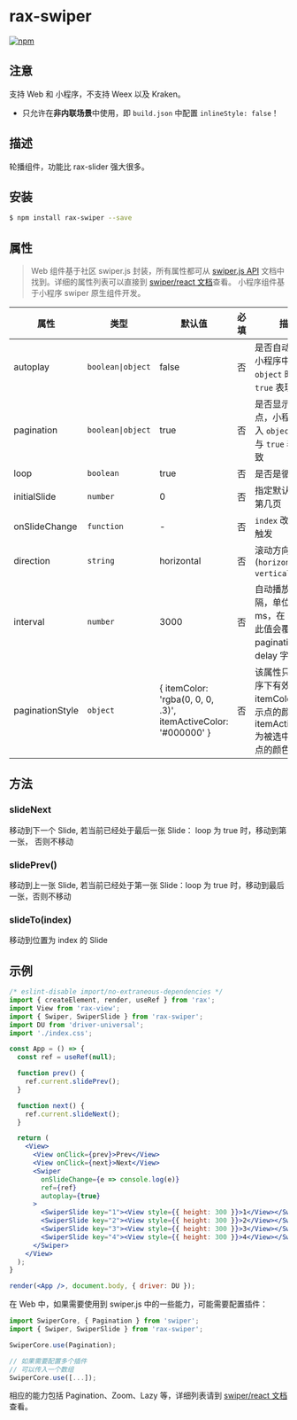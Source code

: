 # rax-swiper

[![npm](https://img.shields.io/npm/v/rax-swiper.svg)](https://www.npmjs.com/package/rax-swiper)

## 注意

支持 Web 和 小程序，不支持 Weex 以及 Kraken。

- 只允许在**非内联场景**中使用，即 `build.json` 中配置 `inlineStyle: false`！

## 描述

轮播组件，功能比 rax-slider 强大很多。

## 安装

```bash
$ npm install rax-swiper --save
```

## 属性

> Web 组件基于社区 swiper.js 封装，所有属性都可从 [swiper.js API](https://swiperjs.com/api/) 文档中找到。详细的属性列表可以直接到 [swiper/react 文档](https://swiperjs.com/react)查看。
> 小程序组件基于小程序 swiper 原生组件开发。

| **属性**      | **类型**          | **默认值** | **必填** | **描述**                             |
| ------------- | ----------------- | ---------- | -------- | ------------------------------------ |
| autoplay      | `boolean\|object` | false      | 否       | 是否自动播放，小程序中传入 `object` 时，与 `true` 表现一致                         |
| pagination    | `boolean\|object` | true       | 否       | 是否显示指示点，小程序中传入 `object` 时，与 `true` 表现一致                     |
| loop          | `boolean`         | true       | 否       | 是否是循环播放                       |
| initialSlide  | `number`          | 0          | 否       | 指定默认初始化第几页                 |
| onSlideChange | `function`        | -          | 否       | `index` 改变时会触发                 |
| direction     | `string`          | horizontal | 否       | 滚动方向 (`horizontal` / `vertical`) |
| interval     | `number`          | 3000 | 否       | 自动播放的间隔，单位为 ms，在 web 中此值会覆盖 pagination 中 delay 字段 |
| paginationStyle | `object`       | { itemColor: 'rgba(0, 0, 0, .3)', itemActiveColor: '#000000' } | 否 | 该属性只在小程序下有效，itemColor 为指示点的颜色， itemActiveColor 为被选中的指示点的颜色 |

## 方法

### slideNext

移动到下一个 Slide, 若当前已经处于最后一张 Slide： loop 为 true 时，移动到第一张， 否则不移动

### slidePrev()

移动到上一张 Slide, 若当前已经处于第一张 Slide：loop 为 true 时，移动到最后一张，否则不移动

### slideTo(index)

移动到位置为 index 的 Slide
## 示例

```jsx
/* eslint-disable import/no-extraneous-dependencies */
import { createElement, render, useRef } from 'rax';
import View from 'rax-view';
import { Swiper, SwiperSlide } from 'rax-swiper';
import DU from 'driver-universal';
import './index.css';

const App = () => {
  const ref = useRef(null);

  function prev() {
    ref.current.slidePrev();
  }

  function next() {
    ref.current.slideNext();
  }

  return (
    <View>
      <View onClick={prev}>Prev</View>
      <View onClick={next}>Next</View>
      <Swiper
        onSlideChange={e => console.log(e)}
        ref={ref}
        autoplay={true}
      >
        <SwiperSlide key="1"><View style={{ height: 300 }}>1</View></SwiperSlide>
        <SwiperSlide key="2"><View style={{ height: 300 }}>2</View></SwiperSlide>
        <SwiperSlide key="3"><View style={{ height: 300 }}>3</View></SwiperSlide>
        <SwiperSlide key="4"><View style={{ height: 300 }}>4</View></SwiperSlide>
      </Swiper>
    </View>
  );
}

render(<App />, document.body, { driver: DU });
```

在 Web 中，如果需要使用到 swiper.js 中的一些能力，可能需要配置插件：

```js
import SwiperCore, { Pagination } from 'swiper';
import { Swiper, SwiperSlide } from 'rax-swiper';

SwiperCore.use(Pagination);

// 如果需要配置多个插件
// 可以传入一个数组
SwiperCore.use([...]);
```

相应的能力包括 Pagination、Zoom、Lazy 等，详细列表请到 [swiper/react 文档](https://swiperjs.com/react#usage)查看。
